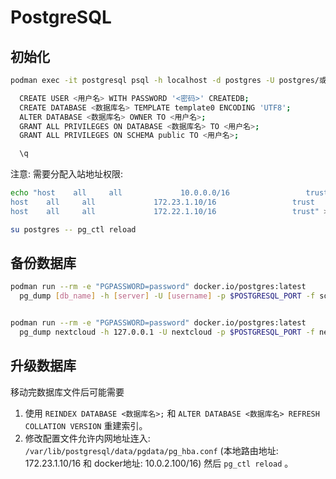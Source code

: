 # PostgreSQL

## 初始化

```bash
podman exec -it postgresql psql -h localhost -d postgres -U postgres/或其他默认用户

  CREATE USER <用户名> WITH PASSWORD '<密码>' CREATEDB;
  CREATE DATABASE <数据库名> TEMPLATE template0 ENCODING 'UTF8';
  ALTER DATABASE <数据库名> OWNER TO <用户名>;
  GRANT ALL PRIVILEGES ON DATABASE <数据库名> TO <用户名>;
  GRANT ALL PRIVILEGES ON SCHEMA public TO <用户名>;

  \q
```

注意: 需要分配入站地址权限:

```bash
echo "host    all     all             10.0.0.0/16                 trust
host    all     all             172.23.1.10/16                 trust
host    all     all             172.22.1.10/16                 trust" >> /var/lib/postgresql/data/pgdata/pg_hba.conf

su postgres -- pg_ctl reload
```

## 备份数据库

```bash
podman run --rm -e "PGPASSWORD=password" docker.io/postgres:latest
  pg_dump [db_name] -h [server] -U [username] -p $POSTGRESQL_PORT -f sqlbkp_`date +"%Y%m%d"`.bak


podman run --rm -e "PGPASSWORD=password" docker.io/postgres:latest
  pg_dump nextcloud -h 127.0.0.1 -U nextcloud -p $POSTGRESQL_PORT -f nextcloud-sqlbkp_`date +"%Y%m%d"`.bak
```

## 升级数据库

移动完数据库文件后可能需要

1. 使用 `REINDEX DATABASE <数据库名>;` 和 `ALTER DATABASE <数据库名> REFRESH COLLATION VERSION` 重建索引。
2. 修改配置文件允许内网地址连入: `/var/lib/postgresql/data/pgdata/pg_hba.conf` (本地路由地址: 172.23.1.10/16 和 docker地址: 10.0.2.100/16) 然后 `pg_ctl reload` 。
